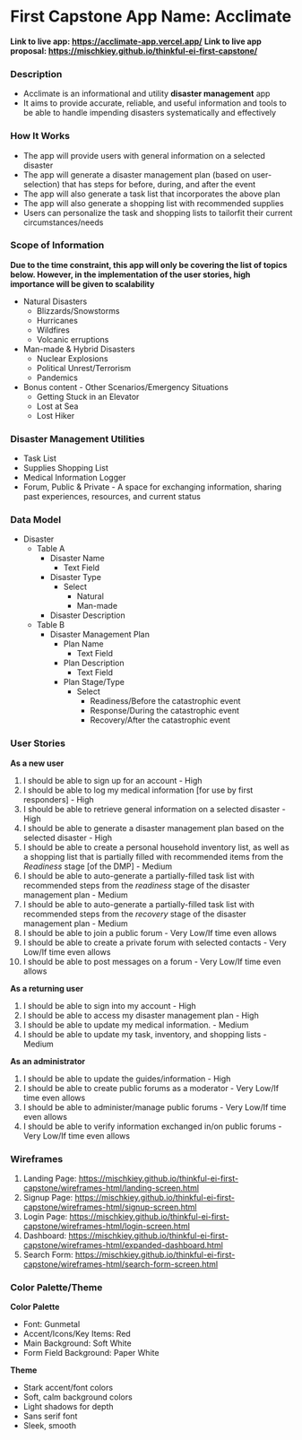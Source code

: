 # First Capstone App Name: Acclimate

**Link to live app: https://acclimate-app.vercel.app/**
**Link to live app proposal: https://mischkiey.github.io/thinkful-ei-first-capstone/**

### Description
* Acclimate is an informational and utility **disaster management** app
* It aims to provide accurate, reliable, and useful information and tools to be able to handle impending disasters systematically and effectively

### How It Works
* The app will provide users with general information on a selected disaster
* The app will generate a disaster management plan (based on user-selection) that has steps for before, during, and after the event
* The app will also generate a task list that incorporates the above plan
* The app will also generate a shopping list with recommended supplies
* Users can personalize the task and shopping lists to tailorfit their current circumstances/needs

### Scope of Information
**Due to the time constraint, this app will only be covering the list of topics below. However, in the implementation of the user stories, high importance will be given to scalability**

* Natural Disasters
    * Blizzards/Snowstorms
    * Hurricanes
    * Wildfires
    * Volcanic erruptions
* Man-made & Hybrid Disasters
    * Nuclear Explosions
    * Political Unrest/Terrorism
    * Pandemics
* Bonus content - Other Scenarios/Emergency Situations
    * Getting Stuck in an Elevator
    * Lost at Sea
    * Lost Hiker

### Disaster Management Utilities
* Task List
* Supplies Shopping List
* Medical Information Logger
* Forum, Public & Private - A space for exchanging information, sharing past experiences, resources, and current status

### Data Model
* Disaster
    * Table A
        * Disaster Name
            * Text Field
        * Disaster Type
            * Select
                * Natural
                * Man-made
        * Disaster Description
    * Table B
        * Disaster Management Plan
            * Plan Name
                * Text Field
            * Plan Description
                * Text Field
            * Plan Stage/Type
                * Select
                    * Readiness/Before the catastrophic event
                    * Response/During the catastrophic event
                    * Recovery/After the catastrophic event

### User Stories
**As a new user**
1. I should be able to sign up for an account - High
2. I should be able to log my medical information [for use by first responders] - High
3. I should be able to retrieve general information on a selected disaster - High
4. I should be able to generate a disaster management plan based on the selected disaster - High
5. I should be able to create a personal household inventory list, as well as a shopping list that is partially filled with recommended items from the *Readiness* stage [of the DMP] - Medium
6. I should be able to auto-generate a partially-filled task list with recommended steps from the *readiness* stage of the disaster management plan - Medium
7. I should be able to auto-generate a partially-filled task list with recommended steps from the *recovery* stage of the disaster management plan - Medium
8. I should be able to join a public forum - Very Low/If time even allows
9. I should be able to create a private forum with selected contacts - Very Low/If time even allows
10. I should be able to post messages on a forum - Very Low/If time even allows

**As a returning user**
1. I should be able to sign into my account - High
2. I should be able to access my disaster management plan - High
3. I should be able to update my medical information. - Medium
4. I should be able to update my task, inventory, and shopping lists - Medium

**As an administrator**
1. I should be able to update the guides/information - High
2. I should be able to create public forums as a moderator - Very Low/If time even allows
3. I should be able to administer/manage public forums - Very Low/If time even allows
4. I should be able to verify information exchanged in/on public forums - Very Low/If time even allows

### Wireframes
1. Landing Page: https://mischkiey.github.io/thinkful-ei-first-capstone/wireframes-html/landing-screen.html
2. Signup Page: https://mischkiey.github.io/thinkful-ei-first-capstone/wireframes-html/signup-screen.html
3. Login Page: https://mischkiey.github.io/thinkful-ei-first-capstone/wireframes-html/login-screen.html
4. Dashboard: https://mischkiey.github.io/thinkful-ei-first-capstone/wireframes-html/expanded-dashboard.html
5. Search Form: https://mischkiey.github.io/thinkful-ei-first-capstone/wireframes-html/search-form-screen.html

### Color Palette/Theme
**Color Palette**
* Font: Gunmetal
* Accent/Icons/Key Items: Red
* Main Background: Soft White
* Form Field Background: Paper White

**Theme**
* Stark accent/font colors
* Soft, calm background colors
* Light shadows for depth
* Sans serif font
* Sleek, smooth
